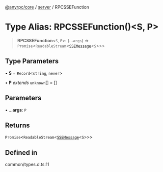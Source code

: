 [@anyrpc/core](../../modules.md) / [server](../index.md) / RPCSSEFunction

# Type Alias: RPCSSEFunction()\<S, P\>

> **RPCSSEFunction**\<`S`, `P`\>: (...`args`) => `Promise`\<`ReadableStream`\<[`SSEMessage`](../interfaces/SSEMessage.md)\<`S`\>\>\>

## Type Parameters

• **S** = `Record`\<`string`, `never`\>

• **P** *extends* `unknown`[] = []

## Parameters

• ...**args**: `P`

## Returns

`Promise`\<`ReadableStream`\<[`SSEMessage`](../interfaces/SSEMessage.md)\<`S`\>\>\>

## Defined in

common/types.d.ts:11
